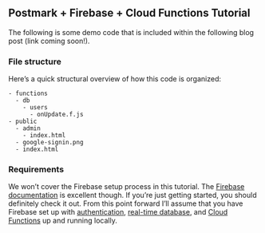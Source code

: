 ## Postmark + Firebase + Cloud Functions Tutorial

The following is some demo code that is included within the following blog post (link coming soon!).

### File structure

Here’s a quick structural overview of how this code is organized:

```
- functions
  - db
    - users
      - onUpdate.f.js
- public
  - admin
    - index.html
  - google-signin.png
  - index.html
```

### Requirements

We won’t cover the Firebase setup process in this tutorial. The [Firebase documentation](https://firebase.google.com/docs/web/setup) is excellent though. If you’re just getting started, you should definitely check it out. From this point forward I’ll assume that you have Firebase set up with [authentication](https://firebase.google.com/docs/auth/web/start), [real-time database](https://firebase.google.com/docs/database/web/start), and [Cloud Functions](https://firebase.google.com/docs/functions/get-started) up and running locally.